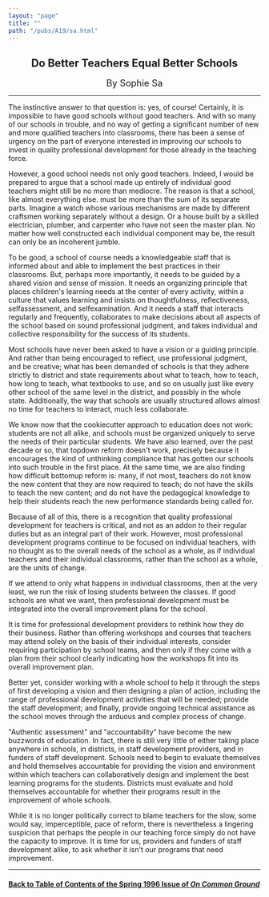 ```yaml
---
layout: "page"
title: ""
path: "/pubs/A19/sa.html"
---
```

<main>
<center><h2>
Do Better Teachers Equal Better Schools</h2>
<font size="+1">By Sophie Sa</font>
</center><hr/>
The instinctive answer to that question is: yes, of course! Certainly, it
is impossible to have good schools without good teachers. And with  so
many of our schools in trouble, and no way of getting a significant
number of new and more qualified teachers into classrooms, there  has been
a sense of urgency on the part of everyone interested in  improving our
schools to invest in quality professional development  for those already
in the teaching force.
<p>
However, a good school needs not only good teachers. Indeed, I  would be
prepared to argue that a school made up entirely of  individual good
teachers might still be no more than mediocre. The  reason is that a
school, like almost everything else. must be more  than the sum of its
separate parts. Imagine a watch whose various  mechanisms are made by
different craftsmen working separately  without a design. Or a house built
by a skilled electrician, plumber,  and carpenter who have not seen the
master plan. No matter how  well constructed each individual component may
be, the result can  only be an incoherent jumble.
</p><p>
To be good, a school of course needs a knowledgeable staff that is
informed about and able to implement the best practices in their
classrooms. But, perhaps more importantly, it needs to be guided by  a
shared vision and sense of mission. It needs an organizing principle  that
places children's learning needs at the center of every activity,  within
a culture that values learning and insists on thoughtfulness,
reflectiveness, self­assessment, and self­examination. And it
needs a  staff that interacts regularly and frequently, collaborates to
make  decisions about all aspects of the school based on sound
professional  judgment, and takes individual and collective responsibility
for the  success of its students.
</p><p>
Most schools have never been asked to have a vision or a guiding
principle. And rather than being encouraged to reflect, use  professional
judgment, and be creative; what has been demanded of  schools is that they
adhere strictly to district and state requirements  about what to teach,
how to teach, how long to teach, what textbooks  to use, and so on usually
just like every other school of the same  level in the district, and
possibly in the whole state. Additionally, the  way that schools are
usually structured allows almost no time for  teachers to interact, much
less collaborate.
</p><p>
We know now that the cookie­cutter approach to education does not
work: students are not all alike, and schools must be organized  uniquely
to serve the needs of their particular students. We have  also learned,
over the past decade or so, that top­down reform  doesn't work,
precisely because it encourages the kind of unthinking  compliance that
has gotten our schools into such trouble in the first  place. At the same
time, we are also finding how difficult bottom­up  reform is: many,
if not most, teachers do not know the new content  that they are now
required to teach; do not have the skills to teach  the new content; and
do not have the pedagogical knowledge to help  their students reach the
new performance standards being called for.
</p><p>
Because of all of this, there is a recognition that quality professional
development for teachers is critical, and not as an add­on to their
regular duties but as an integral part of their work. However, most
professional development programs continue to be focused on  individual
teachers, with no thought as to the overall needs of the  school as a
whole, as if individual teachers and their individual  classrooms, rather
than the school as a whole, are the units of change.
</p><p>
If we attend to only what happens in individual classrooms, then at  the
very least, we run the risk of losing students between the classes.  If
good schools are what we want, then professional development  must be
integrated into the overall improvement plans for the  school.
</p><p>
It is time for professional development providers to rethink how  they do
their business. Rather than offering workshops and courses  that teachers
may attend solely on the basis of their individual  interests, consider
requiring participation by school teams, and then  only if they come with
a plan from their school clearly indicating  how the workshops fit into
its overall improvement plan.
</p><p>
Better yet, consider working with a whole school to help it through  the
steps of first developing a vision and then designing a plan of  action,
including the range of professional development activities  that will be
needed; provide the staff development; and finally,  provide ongoing
technical assistance as the school moves through the  arduous and complex
process of change.
</p><p>
"Authentic assessment" and "accountability" have become the new  buzzwords
of education. In fact, there is still very little of either  taking place
anywhere in schools, in districts, in staff development  providers, and in
funders of staff development. Schools need to begin  to evaluate
themselves and hold themselves accountable for  providing the vision and
environment within which teachers can  collaboratively design and
implement the best learning programs for  the students. Districts must
evaluate and hold themselves  accountable for whether their programs
result in the improvement of  whole schools.
</p><p>
While it is no longer politically correct to blame teachers for the slow,
some would say, imperceptible, pace of reform, there is nevertheless  a
lingering suspicion that perhaps the people in our teaching force  simply
do not have the capacity to improve. It is time for us,  providers and
funders of staff development alike, to ask whether it  isn't our programs
that need improvement.
</p><hr/>
<h4><a href="/pubs/A19/">Back to
Table of Contents of the Spring  1996 Issue of <i>On Common
Ground</i></a>
</h4>
</main>
